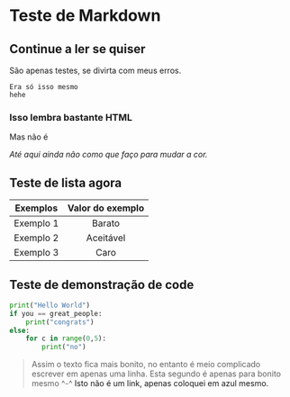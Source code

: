 # Teste de Markdown

## Continue a ler se quiser

São apenas testes, se divirta com meus erros.

````
Era só isso mesmo
hehe
````
### Isso lembra bastante HTML

Mas não é

*_Até aqui ainda não como que faço para mudar a cor._*

## Teste de lista agora

Exemplos | Valor do exemplo
---------|:--------:
Exemplo 1| Barato
Exemplo 2| Aceitável 
Exemplo 3| Caro

## Teste de demonstração de code
~~~~python
print("Hello World")
if you == great_people:
    print("congrats")
else:
    for c in range(0,5):
        print("no")
~~~~

>Assim o texto fica mais bonito, no entanto é meio complicado escrever em apenas uma linha.
>Esta segundo é apenas para bonito mesmo ^-^
<a> Isto não é um link, apenas coloquei em azul mesmo. 


